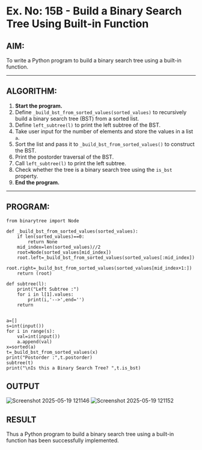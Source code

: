 # Ex. No: 15B - Build a Binary Search Tree Using Built-in Function

## AIM:
To write a Python program to build a binary search tree using a built-in function.

---

## ALGORITHM:

1. **Start the program.**
2. Define `_build_bst_from_sorted_values(sorted_values)` to recursively build a binary search tree (BST) from a sorted list.
3. Define `left_subtree(l)` to print the left subtree of the BST.
4. Take user input for the number of elements and store the values in a list `a`.
5. Sort the list and pass it to `_build_bst_from_sorted_values()` to construct the BST.
6. Print the postorder traversal of the BST.
7. Call `left_subtree(l)` to print the left subtree.
8. Check whether the tree is a binary search tree using the `is_bst` property.
9. **End the program.**

---

## PROGRAM:

```
from binarytree import Node

def _build_bst_from_sorted_values(sorted_values):
    if len(sorted_values)==0:
        return None
    mid_index=len(sorted_values)//2
    root=Node(sorted_values[mid_index])
    root.left=_build_bst_from_sorted_values(sorted_values[:mid_index])
    root.right=_build_bst_from_sorted_values(sorted_values[mid_index+1:])
    return (root)
    
def subtree(l):
    print("Left Subtree :")
    for i in l[1].values:
        print(i,'-->',end='')
    return
        

a=[]
s=int(input())
for i in range(s):
    val=int(input())
    a.append(val)
x=sorted(a)
t=_build_bst_from_sorted_values(x)
print("Postorder :",t.postorder)
subtree(t)
print("\nIs this a Binary Search Tree? ",t.is_bst)
```

## OUTPUT
![Screenshot 2025-05-19 121146](https://github.com/user-attachments/assets/b10bbbf1-0bf0-4531-b75f-66a86e5bd121)
![Screenshot 2025-05-19 121152](https://github.com/user-attachments/assets/3e626d95-0469-4c26-a000-1e16bfe9a8d2)


## RESULT
Thus a Python program to build a binary search tree using a built-in function  has been successfully implemented.

